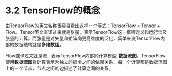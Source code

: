 # 3.2 TensorFlow的概念

由TensorFlow的英文名称很容易看出这样一个等式：TensorFlow = Tensor + Flow。Tensor英文直译过来就是张量，表示TensorFlow这一框架定义和运行涉及张量的计算。而张量是对矢量和矩阵向更高维度的泛化，简单来说TensorFlow内部的数据结构就是**多维数组**。

Flow直译过来就是流，表示TensorFlow内部的计算模型-**数据流图**。TensorFlow 使用**数据流图**将计算表示为独立的指令之间的依赖关系，每一个计算都是数据流图上的一个节点，节点之间的边描述了计算之间的关系。

